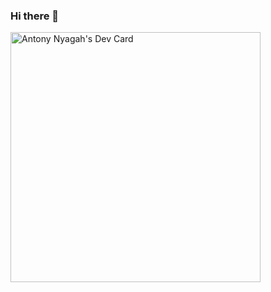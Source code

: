 ### Hi there 👋

<!--
**tony-nyagah/tony-nyagah** is a ✨ _special_ ✨ repository because its `README.md` (this file) appears on your GitHub profile.

Here are some ideas to get you started:

- 🔭 I’m currently working on ...
- 🌱 I’m currently learning ...
- 👯 I’m looking to collaborate on ...
- 🤔 I’m looking for help with ...
- 💬 Ask me about ...
- 📫 How to reach me: ...
- 😄 Pronouns: ...
- ⚡ Fun fact: ...
-->

<a href="https://app.daily.dev/nyagah"><img src="https://api.daily.dev/devcards/34b752b9fd494b33a5cb273a2e38faee.png?r=3fv" width="400" alt="Antony Nyagah's Dev Card"/></a>

